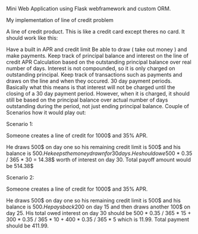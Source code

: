 Mini Web Application using Flask webframework and custom ORM. 

My implementation of line of credit problem


A line of credit product. This is like a credit card except theres no card. It should work like this:

Have a built in APR and credit limit
Be able to draw ( take out money ) and make payments.
Keep track of principal balance and interest on the line of credit
APR Calculation based on the outstanding principal balance over real number of days.
Interest is not compounded, so it is only charged on outstanding principal.
Keep track of transactions such as payments and draws on the line and when they occured.
30 day payment periods. Basically what this means is that interest will not be charged until the closing of a 30 day payment period. However, when it is charged, it should still be based on the principal balance over actual number of days outstanding during the period, not just ending principal balance.
Couple of Scenarios how it would play out:

Scenario 1:

Someone creates a line of credit for 1000$ and 35% APR.

He draws 500$ on day one so his remaining credit limit is 500$ and his balance is 500$.
He keeps the money drawn for 30 days. He should owe 500$ * 0.35 / 365 * 30 = 14.38$ worth of interest on day 30. Total payoff amount would be 514.38$

Scenario 2:

Someone creates a line of credit for 1000$ and 35% APR.

He draws 500$ on day one so his remaining credit limit is 500$ and his balance is 500$. He pays back 200$ on day 15 and then draws another 100$ on day 25. His total owed interest on day 30 should be 500 * 0.35 / 365 * 15 + 300 * 0.35 / 365 * 10 + 400 * 0.35 / 365 * 5 which is 11.99. Total payment should be 411.99.
